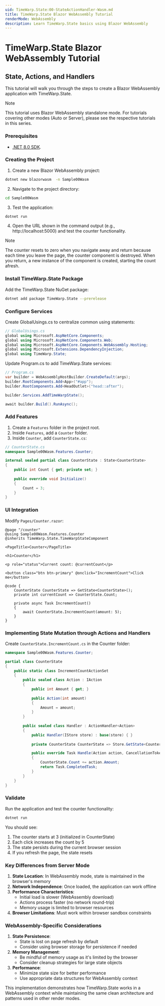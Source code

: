 ```yaml
---
uid: TimeWarp.State:00-StateActionHandler-Wasm.md
title: TimeWarp.State Blazor WebAssembly Tutorial
renderMode: WebAssembly
description: Learn TimeWarp.State basics using Blazor WebAssembly
---
```


# TimeWarp.State Blazor WebAssembly Tutorial

## State, Actions, and Handlers

This tutorial will walk you through the steps to create a Blazor WebAssembly application with TimeWarp.State.

> [!NOTE]
> This tutorial uses Blazor WebAssembly standalone mode. For tutorials covering other modes (Auto or Server), please see the respective tutorials in this series.

### Prerequisites

- [.NET 8.0 SDK](https://dotnet.microsoft.com/download).

### Creating the Project

1. Create a new Blazor WebAssembly project:
```bash
dotnet new blazorwasm  -n Sample00Wasm
```

2. Navigate to the project directory:
```bash
cd Sample00Wasm
```

3. Test the application:
```bash
dotnet run
```

4. Open the URL shown in the command output (e.g., http://localhost:5000) and test the counter functionality.

> [!NOTE]
> The counter resets to zero when you navigate away and return because each time you leave the page,
> the counter component is destroyed.
> When you return, a new instance of the component is created, starting the count afresh.

### Install TimeWarp.State Package

Add the TimeWarp.State NuGet package:

```bash
dotnet add package TimeWarp.State --prerelease
```

### Configure Services

Create GlobalUsings.cs to centralize common using statements:

```csharp
// GlobalUsings.cs
global using Microsoft.AspNetCore.Components;
global using Microsoft.AspNetCore.Components.Web;
global using Microsoft.AspNetCore.Components.WebAssembly.Hosting;
global using Microsoft.Extensions.DependencyInjection;
global using TimeWarp.State;
```

Update Program.cs to add TimeWarp.State services:

```csharp
// Program.cs
var builder = WebAssemblyHostBuilder.CreateDefault(args);
builder.RootComponents.Add<App>("#app");
builder.RootComponents.Add<HeadOutlet>("head::after");

builder.Services.AddTimeWarpState();

await builder.Build().RunAsync();
```

### Add Features

1. Create a `Features` folder in the project root.
2. Inside `Features`, add a `Counter` folder.
3. Inside `Counter`, add `CounterState.cs`:

```csharp
// CounterState.cs
namespace Sample00Wasm.Features.Counter;

internal sealed partial class CounterState : State<CounterState>
{
    public int Count { get; private set; }
    
    public override void Initialize()
    {
        Count = 3;
    }
}
```

### UI Integration

Modify `Pages/Counter.razor`:

```razor
@page "/counter"
@using Sample00Wasm.Features.Counter
@inherits TimeWarp.State.TimeWarpStateComponent

<PageTitle>Counter</PageTitle>

<h1>Counter</h1>

<p role="status">Current count: @currentCount</p>

<button class="btn btn-primary" @onclick="IncrementCount">Click me</button>

@code {
    CounterState CounterState => GetState<CounterState>();
    private int currentCount => CounterState.Count;

    private async Task IncrementCount()
    {
        await CounterState.IncrementCount(amount: 5);
    }
}
```

### Implementing State Mutation through Actions and Handlers

Create `CounterState.IncrementCount.cs` in the Counter folder:

```csharp
namespace Sample00Wasm.Features.Counter;

partial class CounterState
{
    public static class IncrementCountActionSet
    {
        public sealed class Action : IAction
        {
            public int Amount { get; }
            
            public Action(int amount)
            {
                Amount = amount;
            }
        }
        
        public sealed class Handler : ActionHandler<Action>
        {
            public Handler(IStore store) : base(store) { }
            
            private CounterState CounterState => Store.GetState<CounterState>();

            public override Task Handle(Action action, CancellationToken cancellationToken)
            {
                CounterState.Count += action.Amount;
                return Task.CompletedTask;
            }
        }
    }
}
```

### Validate

Run the application and test the counter functionality:

```bash
dotnet run
```

You should see:
1. The counter starts at 3 (initialized in CounterState)
2. Each click increases the count by 5
3. The state persists during the current browser session
4. If you refresh the page, the state resets

### Key Differences from Server Mode

1. **State Location**: In WebAssembly mode, state is maintained in the browser's memory
2. **Network Independence**: Once loaded, the application can work offline
3. **Performance Characteristics**:
   - Initial load is slower (WebAssembly download)
   - Actions process faster (no network round-trip)
   - Memory usage is limited to browser resources
4. **Browser Limitations**: Must work within browser sandbox constraints

### WebAssembly-Specific Considerations

1. **State Persistence**:
   - State is lost on page refresh by default
   - Consider using browser storage for persistence if needed
2. **Memory Management**:
   - Be mindful of memory usage as it's limited by the browser
   - Consider cleanup strategies for large state objects
3. **Performance**:
   - Minimize state size for better performance
   - Use appropriate data structures for WebAssembly context

This implementation demonstrates how TimeWarp.State works in a WebAssembly context while maintaining the same clean architecture and patterns used in other render modes.
